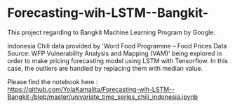 # Forecasting-wih-LSTM--Bangkit-

This project regarding to Bangkit Machine Learning Program by Google. 

Indonesia Chili data provided by 'Word Food Programme – Food Prices Data Source: WFP Vulnerability Analysis and Mapping (VAM)' being explored in order to make pricing forecasting model using LSTM with Tensorflow. In this case, the outliers are handled by replacing them with median value.

Please find the notebook here : https://github.com/YolaKamalita/Forecasting-wih-LSTM--Bangkit-/blob/master/univariate_time_series_chili_indonesia.ipynb
